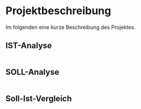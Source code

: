 # Projektbeschreibung

Im folgenden eine kurze Beschreibung des Projektes.

## IST-Analyse

```{include} ist-analyse.md
```

## SOLL-Analyse

```{include} soll-analyse.md
```

## Soll-Ist-Vergleich

```{include} soll-ist-vergleich.md
```
